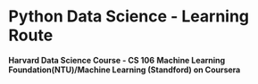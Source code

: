 # Python Data Science - Learning Route
**Harvard Data Science Course - CS 106**
**Machine Learning Foundation(NTU)/Machine Learning (Standford) on Coursera**
